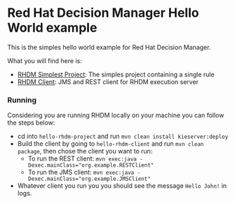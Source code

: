 # Red Hat Decision Manager Hello World example

This is the simples hello world example for Red Hat Decision Manager.

What you will find here is:

* [RHDM Simplest Project](./hello-rhdm-project): The simples project containing a single rule
* [RHDM Client](./hello-rhdm-client): JMS and REST client for RHDM execution server


### Running

Considering you are running RHDM locally on your machine you can follow the steps below:

* cd into `hello-rhdm-project` and run `mvn clean install kieserver:deploy`
* Build the client by going to `hello-rhdm-client` and run `mvn clean package`, then chose the client you want to run:
  * To run the REST client: `mvn exec:java -Dexec.mainClass="org.example.RESTClient"`
  * To run the JMS client: `mvn exec:java -Dexec.mainClass="org.example.JMSClient"`
* Whatever client you run you you should see the message `Hello John!` in logs.
